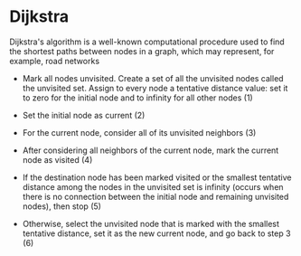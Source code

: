 # Dijkstra

Dijkstra's algorithm is a well-known computational procedure used to find the shortest paths between nodes in a graph, which may represent, for example, road networks

+ Mark all nodes unvisited. Create a set of all the unvisited nodes called the unvisited set. Assign to every node a tentative distance value: set it to zero for the initial node and to infinity for all other nodes (1)

+ Set the initial node as current (2)

+ For the current node, consider all of its unvisited neighbors (3)

+ After considering all neighbors of the current node, mark the current node as visited (4)

+ If the destination node has been marked visited or the smallest tentative distance among the nodes in the unvisited set is infinity (occurs when there is no connection between the initial node and remaining unvisited nodes), then stop (5)

+ Otherwise, select the unvisited node that is marked with the smallest tentative distance, set it as the new current node, and go back to step 3 (6)